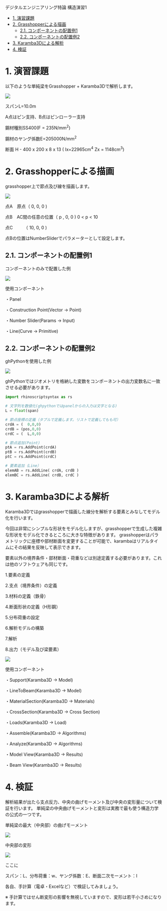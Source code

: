 デジタルエンジニアリング特論 構造演習1
- [1. 演習課題](#1-演習課題)
- [2. Grasshopperによる描画](#2-grasshopperによる描画)
  - [2.1. コンポーネントの配置例1](#21-コンポーネントの配置例1)
  - [2.2. コンポーネントの配置例2](#22-コンポーネントの配置例2)
- [3. Karamba3Dによる解析](#3-karamba3dによる解析)
- [4. 検証](#4-検証)

# 1. 演習課題
以下のような単純梁をGrasshopper + Karamba3Dで解析します。

![](img/fig1-0.png)

スパンL=10.0m

A点はピン支持、B点はピンローラー支持

鋼材種別SS400(F = 235N/mm<sup>2</sup>)

鋼材のヤング係数E=205000N/mm<sup>2</sup>

断面 H - 400 x 200 x 8 x 13 ( Ix=22965cm<sup>4</sup> Zx = 1148cm<sup>3</sup>)

# 2. Grasshopperによる描画

grasshopper上で節点及び線を描画します。

![](img/fig1-1.png)

点A　原点（ 0, 0, 0 )

点B　AC間の任意の位置（ p , 0, 0 ) 0 < p < 10

点C　　　（ 10, 0, 0 )

点Bの位置はNumberSliderでパラメーターとして設定します。


## 2.1. コンポーネントの配置例1

コンポーネントのみで配置した例

![](img/fig1-2.png)

使用コンポーネント

・Panel

・Construction Point(Vector → Point)

・Number Slider(Params → Input)

・Line(Curve → Primitive)

## 2.2. コンポーネントの配置例2

ghPythonを使用した例

![](img/fig1-3.png)

ghPythonではジオメトリを格納した変数をコンポーネントの出力変数名に一致させる必要があります。

```python
import rhinoscriptsyntax as rs

# 文字列を数値化(ghpythonではpanelからの入力は文字となる)
L = float(span) 

# 節点座標の定義（タプルで定義します。リストで定義してもも可）
crdA = (  0,0,0)
crdB = (pos,0,0)
crdC = (  L,0,0)

# 節点追加(Point)
ptA = rs.AddPoint(crdA) 
ptB = rs.AddPoint(crdB)
ptC = rs.AddPoint(crdC)

# 要素追加（Line）
elemAB = rs.AddLine( crdA, crdB )
elemBC = rs.AddLine( crdB, crdC )
```

# 3. Karamba3Dによる解析

Karamba3Dではgrasshopperで描画した線分を解析する要素とみなしてモデル化を行います。

今回は非常にシンプルな形状をモデル化しますが、grasshopperで生成した複雑な形状をモデル化できるところに大きな特徴があります。
grasshopperはパラメトリックに座標や部材断面を変更することが可能で、karambaはリアルタイムにその結果を反映して表示できます。

要素以外の境界条件・部材断面・荷重などは別途定義する必要があります。これは他のソフトウェアも同じです。

1.要素の定義

2.支点（境界条件）の定義

3.材料の定義（鉄骨）

4.断面形状の定義（H形鋼）

5.分布荷重の設定

6.解析モデルの構築

7.解析

8.出力（モデル及び梁要素）

![](img/fig1-4.png)


使用コンポーネント

・Support(Karamba3D → Model)

・LineToBeam(Karamba3D → Model)

・MaterialSection(Karamba3D → Materials)

・CrossSection(Karamba3D → Cross Section)

・Loads(Karamba3D → Load)

・Assemble(Karamba3D → Algorithms)

・Analyze(Karamba3D → Algorithms)

・Model View(Karamba3D → Results)

・Beam View(Karamba3D → Results)

# 4. 検証

解析結果が出たら支点反力、中央の曲げモーメント及び中央の変形量について検証を行います。
単純梁の中央曲げモーメントと変形は実務で最も使う構造力学の公式の一つです。

単純梁の最大（中央部）の曲げモーメント

<img src="https://latex.codecogs.com/svg.image?M=\frac{1}{8}&space;wL^{2}">

中央部の変形

<img src="https://latex.codecogs.com/svg.image?\delta=\frac{5wL^{4}}{384EI}&space;">

ここに

スパン：L、分布荷重：w、ヤング係数：E、断面二次モーメント：I

各自、手計算（電卓・Excelなど）で検証してみましょう。

※ 手計算ではせん断変形の影響を無視していますので、変形は若干小さめになります。
